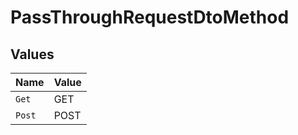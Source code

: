 # PassThroughRequestDtoMethod


## Values

| Name   | Value  |
| ------ | ------ |
| `Get`  | GET    |
| `Post` | POST   |